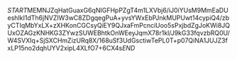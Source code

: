 $START$MEMNJZqHatGuaxG6qNIGFHpPZgT4m1LXVbj6/iJ0iYUsM9MmEaDUeshIkI1dTh6jNVZIW3wC8ZDgqegPuA+yvsYWxEbPJnkMUPUwt14cypiQ4/zbyCTIqMbYxLX+zXHKonCGCsyQiEY9QJxaFmPcnciUoo5sPxjbdZgJoKWi8JQUxOZAGzKNHKG3ZYwzSUWEBhtkOnWEeyJqmX78r1kl/J9kG33fqvzbRQ0U/W4SVXIq+SjSXCHmZizURq8X/168uSf3UdGsctiwTePL0T+p07QiNA1JUJZ3fxLP15no2dqhUYV2xipL4XLfO7+6CX4s$END$